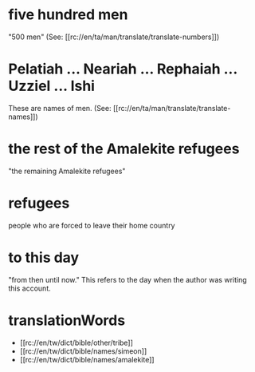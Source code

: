 # five hundred men

"500 men" (See: [[rc://en/ta/man/translate/translate-numbers]])

# Pelatiah ... Neariah ... Rephaiah ... Uzziel ... Ishi

These are names of men. (See: [[rc://en/ta/man/translate/translate-names]])

# the rest of the Amalekite refugees

"the remaining Amalekite refugees"

# refugees

people who are forced to leave their home country

# to this day

"from then until now." This refers to the day when the author was writing this account.

# translationWords

* [[rc://en/tw/dict/bible/other/tribe]]
* [[rc://en/tw/dict/bible/names/simeon]]
* [[rc://en/tw/dict/bible/names/amalekite]]